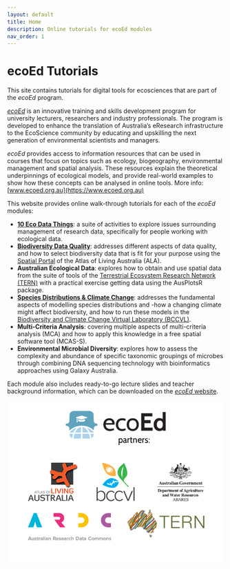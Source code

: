 ```yaml
---
layout: default
title: Home
description: Online tutorials for ecoEd modules
nav_order: 1
---
```


# ecoEd Tutorials

This site contains tutorials for digital tools for ecosciences that are part of the _ecoEd_ program.

[_ecoEd_](https://www.ecoed.org.au) is an innovative training and skills development program for university lecturers, researchers and industry professionals. The program is developed to enhance the translation of Australia’s eResearch infrastructure to the EcoScience community by educating and upskilling the next generation of environmental scientists and managers.

_ecoEd_ provides access to information resources that can be used in courses that focus on topics such as ecology, biogeography, environmental management and spatial analysis. These resources explain the theoretical underpinnings of ecological models, and provide real-world examples to show how these concepts can be analysed in online tools.
More info: [www.ecoed.org.au](https://www.ecoed.org.au)

This website provides online walk-through tutorials for each of the _ecoEd_ modules:
- [**10 Eco Data Things**](https://ecoed.github.io/tutorials/modules/10-Eco-Data-Things/10-Eco-Data-Things.html): a suite of activities to explore issues surrounding management of research data, specifically for people working with ecological data.
- [**Biodiversity Data Quality**](https://ecoed.github.io/tutorials/modules/Biodiversity-Data-Quality.html): addresses different aspects of data quality, and how to select biodiversity data that is fit for your purpose using the [Spatial Portal](https://spatial.ala.org.au/) of the Atlas of Living Australia (ALA).
- **Australian Ecological Data**: explores how to obtain and use spatial data from the suite of tools of the [Terrestrial Ecosystem Research Network (TERN)](https://www.tern.org.au/) with a practical exercise getting data using the AusPlotsR package.
- [**Species Distributions & Climate Change**](https://ecoed.github.io/tutorials/modules/SDM-Climate-Change.html): addresses the fundamental aspects of modelling species distributions and -how a changing climate might affect biodiversity, and how to run these models in the [Biodiversity and Climate Change Virtual Laboratory (BCCVL)](http://www.bccvl.org.au/).
- **Multi-Criteria Analysis**: covering multiple aspects of multi-criteria analysis (MCA) and how to apply this knowledge in a free spatial software tool (MCAS-S).
- **Environmental Microbial Diversity**: explores how to assess the complexity and abundance of specific taxonomic groupings of microbes through combining DNA sequencing technology with bioinformatics approaches using Galaxy Australia.

Each module also includes ready-to-go lecture slides and teacher background information, which can be downloaded on the [_ecoEd_ website](https://www.ecoed.org.au/materials).

![](modules/images/ecoed-partners2.png)

